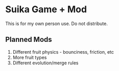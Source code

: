 # Suika Game + Mod
This is for my own person use. Do not distribute.

## Planned Mods
1. Different fruit physics - bounciness, friction, etc
2. More fruit types
3. Different evolution/merge rules
